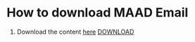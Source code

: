# How to download MAAD Email

1. Download the content [here](./release-builds/windows-installer/)
<a href="./release-builds/windows-installer/" download>DOWNLOAD</a>